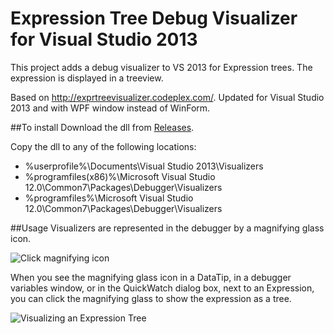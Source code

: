 # Expression Tree Debug Visualizer for Visual Studio 2013
This project adds a debug visualizer to VS 2013 for Expression trees. The expression is displayed in a treeview.

Based on http://exprtreevisualizer.codeplex.com/.
Updated for Visual Studio 2013 and with WPF window instead of WinForm.


##To install
Download the dll from [Releases](https://github.com/HCanber/ExpressionTreeDebugVisualizer/releases).

Copy the dll to any of the following locations:

- %userprofile%\Documents\Visual Studio 2013\Visualizers
- %programfiles(x86)%\Microsoft Visual Studio 12.0\Common7\Packages\Debugger\Visualizers
- %programfiles%\Microsoft Visual Studio 12.0\Common7\Packages\Debugger\Visualizers


##Usage
Visualizers are represented in the debugger by a magnifying glass icon. 

![Click magnifying icon](https://raw.github.com/HCanber/ExpressionTreeDebugVisualizer/screenshots/show.png)

When you see the magnifying glass icon in a DataTip, in a debugger variables window, or in the QuickWatch dialog box, next to an Expression, you can click the magnifying glass to show the expression as a tree.

![Visualizing an Expression Tree](https://raw2.github.com/HCanber/ExpressionTreeDebugVisualizer/screenshots/visualizer.png)

